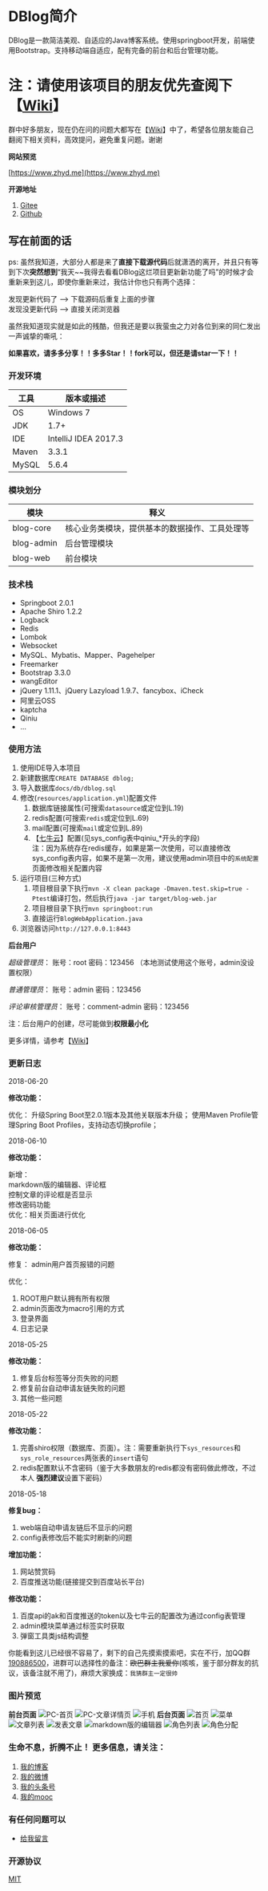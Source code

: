 # DBlog简介
DBlog是一款简洁美观、自适应的Java博客系统。使用springboot开发，前端使用Bootstrap。支持移动端自适应，配有完备的前台和后台管理功能。

# 注：请使用该项目的朋友优先查阅下【[Wiki](https://gitee.com/yadong.zhang/DBlog/wikis)】

群中好多朋友，现在仍在问的问题大都写在【[Wiki](https://gitee.com/yadong.zhang/DBlog/wikis)】中了，希望各位朋友能自己翻阅下相关资料，高效提问，避免重复问题。谢谢

**网站预览**    
 
[https://www.zhyd.me](https://www.zhyd.me)  

**开源地址**   
1. [Gitee](https://gitee.com/yadong.zhang/DBlog)    
2. [Github](https://github.com/zhangyd-c/DBlog)    

## 写在前面的话
ps: 虽然我知道，大部分人都是来了**直接下载源代码**后就潇洒的离开，并且只有等到下次**突然想到**“我天~~我得去看看DBlog这烂项目更新新功能了吗”的时候才会重新来到这儿，即使你重新来过，我估计你也只有两个选择：    

发现更新代码了 --> 下载源码后重复上面的步骤    
发现没更新代码 --> 直接关闭浏览器

虽然我知道现实就是如此的残酷，但我还是要以我萤虫之力对各位到来的同仁发出一声诚挚的嘶吼：

**如果喜欢，请多多分享！！多多Star！！fork可以，但还是请star一下！！**


### 开发环境

| 工具    | 版本或描述                |
| ----- | -------------------- |
| OS    | Windows 7            |
| JDK   | 1.7+                 |
| IDE   | IntelliJ IDEA 2017.3 |
| Maven | 3.3.1                |
| MySQL | 5.6.4                |

### 模块划分

| 模块         | 释义                      |
| ---------- | ----------------------- |
| blog-core  | 核心业务类模块，提供基本的数据操作、工具处理等 |
| blog-admin | 后台管理模块                  |
| blog-web   | 前台模块                    |


### 技术栈

- Springboot 2.0.1
- Apache Shiro 1.2.2
- Logback
- Redis
- Lombok
- Websocket
- MySQL、Mybatis、Mapper、Pagehelper
- Freemarker
- Bootstrap 3.3.0
- wangEditor
- jQuery 1.11.1、jQuery Lazyload 1.9.7、fancybox、iCheck
- 阿里云OSS
- kaptcha
- Qiniu
- ...


### 使用方法

1. 使用IDE导入本项目
2. 新建数据库`CREATE DATABASE dblog;`
3. 导入数据库`docs/db/dblog.sql`
4. 修改(`resources/application.yml`)配置文件
   1. 数据库链接属性(可搜索`datasource`或定位到L.19) 
   2. redis配置(可搜索`redis`或定位到L.69)
   3. mail配置(可搜索`mail`或定位到L.89)
   4. 【[七牛云](http://qiniu.com)】配置(见sys_config表中qiniu_*开头的字段)    
   注：因为系统存在redis缓存，如果是第一次使用，可以直接修改sys_config表内容，如果不是第一次用，建议使用admin项目中的`系统配置`页面修改相关配置内容
5. 运行项目(三种方式)
   1. 项目根目录下执行`mvn -X clean package -Dmaven.test.skip=true -Ptest`编译打包，然后执行`java -jar target/blog-web.jar`
   2. 项目根目录下执行`mvn springboot:run`
   3. 直接运行`BlogWebApplication.java`
6. 浏览器访问`http://127.0.0.1:8443`


**后台用户**

_超级管理员_： 账号：root  密码：123456  （本地测试使用这个账号，admin没设置权限）

_普通管理员_： 账号：admin  密码：123456

_评论审核管理员_： 账号：comment-admin  密码：123456

注：后台用户的创建，尽可能做到**权限最小化**

更多详情，请参考【[Wiki](https://gitee.com/yadong.zhang/DBlog/wikis)】

### 更新日志
2018-06-20

**修改功能：**

优化：
    升级Spring Boot至2.0.1版本及其他关联版本升级；
    使用Maven Profile管理Spring Boot Profiles，支持动态切换profile；

2018-06-10

**修改功能：**

新增：    
	markdown版的编辑器、评论框    
	控制文章的评论框是否显示    
	修改密码功能    
优化：相关页面进行优化    

2018-06-05

**修改功能：**

修复： admin用户首页报错的问题    

优化：
1. ROOT用户默认拥有所有权限
2. admin页面改为macro引用的方式
3. 登录界面
4. 日志记录

2018-05-25

**修改功能：**

1. 修复后台标签等分页失败的问题
2. 修复前台自动申请友链失败的问题
3. 其他一些问题


2018-05-22

**修改功能：**

1. 完善shiro权限（数据库、页面）。注：需要重新执行下`sys_resources`和`sys_role_resources`两张表的`insert`语句
2. redis配置默认不含密码（鉴于大多数朋友的redis都没有密码做此修改，不过本人 **强烈建议**设置下密码）

2018-05-18

**修复bug：**

1. web端自动申请友链后不显示的问题
2. config表修改后不能实时刷新的问题
	
**增加功能：**
1. 网站赞赏码
2. 百度推送功能(链接提交到百度站长平台)
	
**修改功能：**
1. 百度api的ak和百度推送的token以及七牛云的配置改为通过config表管理
3. admin模块菜单通过标签实时获取
3. 弹窗工具类js结构调整

你能看到这儿已经很不容易了，剩下的自己先摸索摸索吧，实在不行，加QQ群[190886500](http://shang.qq.com/wpa/qunwpa?idkey=9f986e9b33b1de953e1ef9a96cdeec990affd0ac7855e00ff103514de2027b60)，进群可以选择性的备注：~~欧巴群主我爱你~~(咳咳，鉴于部分群友的抗议，该备注就不用了)，麻烦大家换成：`我猜群主一定很帅`

### 图片预览

**前台页面**
![PC-首页](https://gitee.com/yadong.zhang/DBlog/raw/master/docs/img/pc-index.png?v=1.0)
![PC-文章详情页](https://gitee.com/yadong.zhang/DBlog/raw/master/docs/img/pc-detail.png?v=1.0)
![手机](https://gitee.com/yadong.zhang/DBlog/raw/master/docs/img/m.png?v=1.0)
**后台页面**
![首页](https://gitee.com/yadong.zhang/DBlog/raw/master/docs/img/admin-index.png?v=1.0)
![菜单](https://gitee.com/yadong.zhang/DBlog/raw/master/docs/img/admin-menu.png?v=1.0)
![文章列表](https://gitee.com/yadong.zhang/DBlog/raw/master/docs/img/admin-articles.png?v=1.0)
![发表文章](https://gitee.com/yadong.zhang/DBlog/raw/master/docs/img/admin-article2.png?v=1.0)
![markdown版的编辑器](https://gitee.com/uploads/images/2018/0610/145228_06541ada_784199.png?v=1.0 "markdown版的编辑器")
![角色列表](https://gitee.com/yadong.zhang/DBlog/raw/master/docs/img/admin-role.png?v=1.0)
![角色分配](https://gitee.com/yadong.zhang/DBlog/raw/master/docs/img/admin-role2.png?v=1.0)


 ### 生命不息，折腾不止！ 更多信息，请关注：
 1. [我的博客](https://www.zhyd.me)
 2. [我的微博](http://weibo.com/211230415)
 3. [我的头条号](http://www.toutiao.com/c/user/3286958681/)
 4. [我的mooc](http://www.imooc.com/u/1175248/articles)

 ### 有任何问题可以
- [给我留言](https://www.zhyd.me/guestbook)


### 开源协议

 [MIT](https://gitee.com/yadong.zhang/DBlog/blob/master/LICENSE)